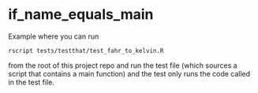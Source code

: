 # if_name_equals_main

Example where you can run 

```{bash}
rscript tests/testthat/test_fahr_to_kelvin.R
```

from the root of this project repo and run the test file (which sources a script that contains a main function) and the test only runs the code called in the test file.
